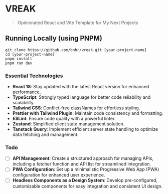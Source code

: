 # VREAK

> Opinionated React and Vite Template for My Next Projects

## Running Locally (using PNPM)

```
git clone https://github.com/bnhr/vreak.git [your-project-name]
cd [your-project-name]
pnpm install
pnpm run dev
```

### Essential Technologies

- **React 18**: Stay updated with the latest React version for enhanced performance.
- **TypeScript**: Strongly typed language for better code reliability and scalability.
- **Tailwind CSS**: Conflict-free classNames for effortless styling.
- **Prettier with Tailwind Plugin**: Maintain code consistency and formatting.
- **ESLint**: Ensure code quality with a powerful linter.
- **Zustand**: Simplified client state management solution.
- **Tanstack Query**: Implement efficient server state handling to optimize data fetching and management.

### Todo

- [ ] **API Management**: Create a structured approach for managing APIs, including a fetcher function and API list for streamlined integration.
- [ ] **PWA Configuration**: Set up a minimalistic Progressive Web App (PWA) configuration for enhanced user experience.
- [ ] **Headless Components as a Design System**: Develop pre-configured, customizable components for easy integration and consistent UI design.
